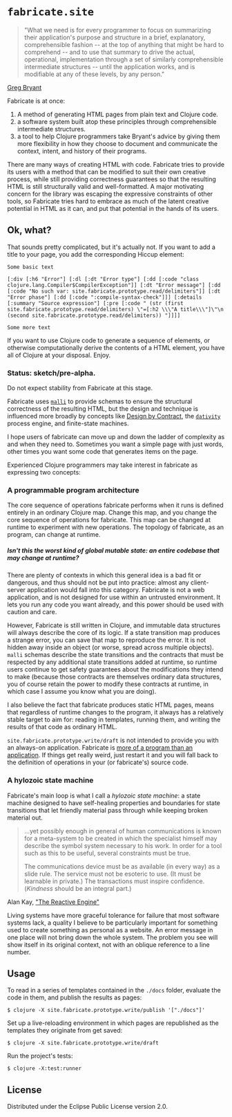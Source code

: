 
                 
# ` fabricate.site `


> "What we need is for every programmer to focus on summarizing their application's purpose and structure in a brief, explanatory, comprehensible fashion -- at the top of anything that might be hard to comprehend -- and to use that summary to drive the actual, operational, implementation through a set of similarly comprehensible intermediate structures -- until the application works, and is modifiable at any of these levels, by any person."

[Greg Bryant](https://computingphilosophy.blogspot.com/2020/01/software-tools-are-lost-in-weeds.html)

Fabricate is at once:
1. A method of generating HTML pages from plain text and Clojure code.
2. a software system built atop these principles through comprehensible intermediate structures.
3. a tool to help Clojure programmers take Bryant's advice by giving them more flexibility in how they choose to document and communicate the context, intent, and history of their programs.

There are many ways of creating HTML with code. Fabricate tries to provide its users with a method that can be modified to suit their own creative process, while still providing correctness guarantees so that the resulting HTML is still structurally valid and well-formatted. A major motivating concern for the library was escaping the expressive constraints of other tools, so Fabricate tries hard to embrace as much of the latent creative potential in HTML as it can, and put that potential in the hands of its users.

## Ok, what?

That sounds pretty complicated, but it's actually not. If you want to add a title to your page, you add the corresponding Hiccup element:

```
Some basic text

[:div [:h6 "Error"] [:dl [:dt "Error type"] [:dd [:code "class clojure.lang.Compiler$CompilerException"]] [:dt "Error message"] [:dd [:code "No such var: site.fabricate.prototype.read/delimiters"]] [:dt "Error phase"] [:dd [:code ":compile-syntax-check"]]] [:details [:summary "Source expression"] [:pre [:code " (str (first site.fabricate.prototype.read/delimiters) \"=[:h2 \\\"A title\\\"]\"\n        (second site.fabricate.prototype.read/delimiters)) "]]]]

Some more text
```
If you want to use Clojure code to generate a sequence of elements, or otherwise computationally derive the contents of a HTML element, you have all of Clojure at your disposal. Enjoy.

### Status: sketch/pre-alpha.
Do not expect stability from Fabricate at this stage.

Fabricate uses [`malli`](https://github.com/metosin/malli) to provide schemas to ensure the structural correctness of the resulting HTML, but the design and technique is influenced more broadly by concepts like [Design by Contract](https://en.wikipedia.org/wiki/Design_by_contract), the [`dativity`](https://github.com/agentbellnorm/dativity) process engine, and finite-state machines.

I hope users of fabricate can move up and down the ladder of complexity as and when they need to. Sometimes you want a simple page with just words, other times you want some code that generates items on the page. 

Experienced Clojure programmers may take interest in fabricate as expressing two concepts: 

### A programmable program architecture

The core sequence of operations fabricate performs when it runs is defined entirely in an ordinary Clojure map. Change this map, and you change the core sequence of operations for fabricate. This map can be changed at runtime to experiment with new operations. The topology of fabricate, as an program, can change at runtime.

##### _Isn't this the worst kind of global mutable state: an_ entire codebase _that may change at runtime?_

There are plenty of contexts in which this general idea is a bad fit or dangerous, and thus should not be put into practice: almost any client-server application would fall into this category. Fabricate is not a web application, and is not designed for use within an untrusted environment. It lets you run any code you want already, and this power should be used with caution and care.

However, Fabricate is still written in Clojure, and immutable data structures will always describe the core of its logic. If a state transition map produces a strange error, you can save that map to reproduce the error. It is not hidden away inside an object (or worse, spread across multiple objects). `malli` schemas describe the state transitions and the contracts that must be respected by any additional state transitions added at runtime, so runtime users continue to get safety guarantees about the modifications they intend to make (because those contracts are themselves ordinary data structures, you of course retain the power to modify these contracts at runtime, in which case I assume you know what you are doing).

I also believe the fact that fabricate produces static HTML pages, means that regardless of runtime changes to the program, it always has a relatively stable target to aim for: reading in templates, running them, and writing the results of that code as ordinary HTML.

`site.fabricate.prototype.write/draft` is not intended to provide you with an always-on application. Fabricate is [more of a program than an application](https://stackoverflow.com/a/4433145). If things get really weird, just restart it and you will fall back to the definition of operations in your (or fabricate's) source code.

### A hylozoic state machine

Fabricate's main loop is what I call a _hylozoic state machine_: a state machine designed to have self-healing properties and boundaries for state transitions that let friendly material pass through while keeping broken material out. 

> ...yet possibly enough in general of human communications is known for a meta-system to be created in which the specialist himself may describe the symbol system necessary to his work. In order for a tool such as this to be useful, several constraints must be true.
>
>   The communications device must be as available (in every way) as a slide rule.
>   The service must not be esoteric to use. (It must be learnable in private.)
>   The transactions must inspire confidence. (_Kindness_ should be an integral part.)

Alan Kay, ["The Reactive Engine"](http://www.chilton-computing.org.uk/inf/pdfs/kay.htm)

Living systems have more graceful tolerance for failure that most software systems lack, a quality I believe to be particularly important for something used to create something as personal as a website. An error message in one place will not bring down the whole system. The problem you see will show itself in its original context, not with an oblique reference to a line number.

## Usage

To read in a series of templates contained in the `./docs` folder, evaluate the code in them, and publish the results as pages: 

    $ clojure -X site.fabricate.prototype.write/publish '["./docs"]'

Set up a live-reloading environment in which pages are republished as the templates they originate from get saved:

    $ clojure -X site.fabricate.prototype.write/draft

Run the project's tests:

    $ clojure -X:test:runner

## License

Distributed under the Eclipse Public License version 2.0.
